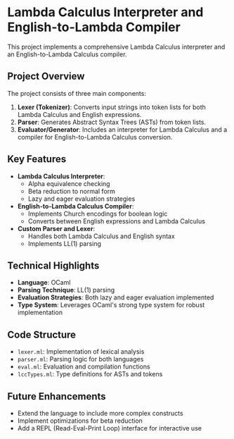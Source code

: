 # Lambda Calculus Interpreter and English-to-Lambda Compiler

This project implements a comprehensive Lambda Calculus interpreter and an English-to-Lambda Calculus compiler. 

## Project Overview

The project consists of three main components:

1. **Lexer (Tokenizer)**: Converts input strings into token lists for both Lambda Calculus and English expressions.
2. **Parser**: Generates Abstract Syntax Trees (ASTs) from token lists.
3. **Evaluator/Generator**: Includes an interpreter for Lambda Calculus and a compiler for English-to-Lambda Calculus conversion.

## Key Features

- **Lambda Calculus Interpreter**:
  - Alpha equivalence checking
  - Beta reduction to normal form
  - Lazy and eager evaluation strategies
- **English-to-Lambda Calculus Compiler**:
  - Implements Church encodings for boolean logic
  - Converts between English expressions and Lambda Calculus
- **Custom Parser and Lexer**:
  - Handles both Lambda Calculus and English syntax
  - Implements LL(1) parsing

## Technical Highlights

- **Language**: OCaml
- **Parsing Technique**: LL(1) parsing
- **Evaluation Strategies**: Both lazy and eager evaluation implemented
- **Type System**: Leverages OCaml's strong type system for robust implementation

## Code Structure

- `lexer.ml`: Implementation of lexical analysis
- `parser.ml`: Parsing logic for both languages
- `eval.ml`: Evaluation and compilation functions
- `lccTypes.ml`: Type definitions for ASTs and tokens

## Future Enhancements

- Extend the language to include more complex constructs
- Implement optimizations for beta reduction
- Add a REPL (Read-Eval-Print Loop) interface for interactive use